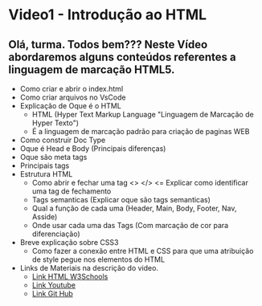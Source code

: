 # Video1 - Introdução ao HTML

## Olá, turma. Todos bem??? Neste Vídeo abordaremos alguns conteúdos referentes a linguagem de marcação HTML5.

- Como criar e abrir o index.html 
- Como criar arquivos no VsCode
- Explicação de Oque é o HTML 
    - HTML (Hyper Text Markup Language "Linguagem de Marcação de Hyper Texto")
    - É a linguagem de marcação padrão para criação de paginas WEB 
- Como construir Doc Type
- Oque é Head e Body (Principais diferenças)
- Oque são meta tags
- Principais tags
- Estrutura HTML
  - Como abrir e fechar uma tag <> </> <= Explicar como identificar uma tag de fechamento
  - Tags semanticas (Explicar oque são tags semanticas)
  - Qual a função de cada uma (Header, Main, Body, Footer, Nav, Asside)
  - Onde usar cada uma das Tags (Com marcação de cor para diferenciação)
- Breve explicação sobre CSS3
  - Como fazer a conexão entre HTML e CSS para que uma atribuição de style pegue nos elementos do HTML
- Links de Materiais na descrição do video. 
    -  <a target="_blank" href="https://www.w3schools.com/html/html_intro.asp">Link HTML W3Schools</a>
    -  <a target="_blank" href="https://www.youtube.com/channel/UCYiGAI9Oq0Ky9HQ6cskhPvg">Link Youtube</a>    
    -  <a target="_blank" href="https://github.com/TioArthurPrado">Link Git Hub</a>    
